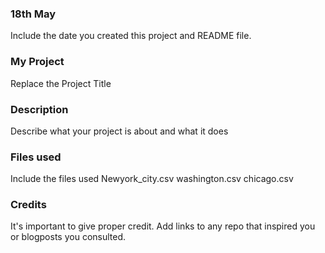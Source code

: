 ### 18th May
Include the date you created this project and README file.

### My Project
Replace the Project Title

### Description
Describe what your project is about and what it does

### Files used
Include the files used
Newyork_city.csv
washington.csv
chicago.csv

### Credits
It's important to give proper credit. Add links to any repo that inspired you or blogposts you consulted.
